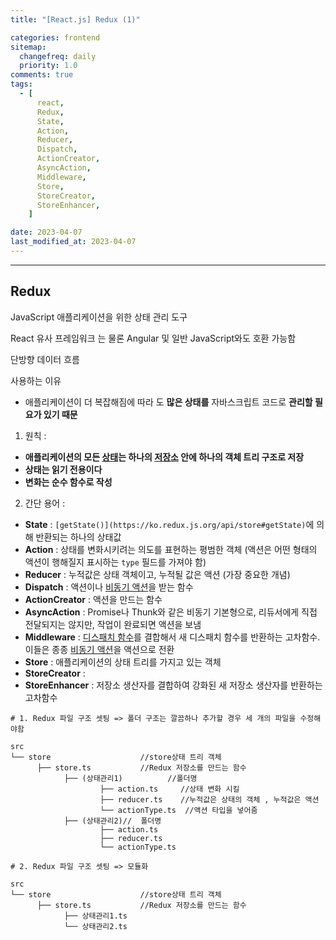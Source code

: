 ```yaml
---
title: "[React.js] Redux (1)"

categories: frontend
sitemap:
  changefreq: daily
  priority: 1.0
comments: true
tags:
  - [
      react,
      Redux,
      State,
      Action,
      Reducer,
      Dispatch,
      ActionCreator,
      AsyncAction,
      Middleware,
      Store,
      StoreCreator,
      StoreEnhancer,
    ]

date: 2023-04-07
last_modified_at: 2023-04-07
---
```


---

## Redux

JavaScript 애플리케이션을 위한 상태 관리 도구

React 유사 프레임워크 는 물론 Angular 및 일반 JavaScript와도 호환 가능함

단방향 데이터 흐름

사용하는 이유

- 애플리케이션이 더 복잡해짐에 따라 도 **많은 상태를** 자바스크립트 코드로 **관리할 필요가 있기 때문**

1. 원칙 :

- **애플리케이션의 모든 [상태](https://ko.redux.js.org/understanding/thinking-in-redux/glossary#%EC%83%81%ED%83%9C)는 하나의 [저장소](https://ko.redux.js.org/understanding/thinking-in-redux/glossary#%EC%A0%80%EC%9E%A5%EC%86%8C) 안에 하나의 객체 트리 구조로 저장**
- **상태는 읽기 전용이다**
- **변화는 순수 함수로 작성**

2. 간단 용어 :

- **State** : `[getState()](https://ko.redux.js.org/api/store#getState)`에 의해 반환되는 하나의 상태값
- **Action** : 상태를 변화시키려는 의도를 표현하는 평범한 객체 (액션은 어떤 형태의 액션이 행해질지 표시하는 `type` 필드를 가져야 함)
- **Reducer** : 누적값은 상태 객체이고, 누적될 값은 액션 (가장 중요한 개념)
- **Dispatch** : 액션이나 [비동기 액션](https://ko.redux.js.org/understanding/thinking-in-redux/glossary#%EB%B9%84%EB%8F%99%EA%B8%B0-%EC%95%A1%EC%85%98)을 받는 함수
- **ActionCreator** : 액션을 만드는 함수
- **AsyncAction** : Promise나 Thunk와 같은 비동기 기본형으로, 리듀서에게 직접 전달되지는 않지만, 작업이 완료되면 액션을 보냄
- **Middleware** : [디스패치 함수](https://ko.redux.js.org/understanding/thinking-in-redux/glossary#%EB%94%94%EC%8A%A4%ED%8C%A8%EC%B9%98-%ED%95%A8%EC%88%98)를 결합해서 새 디스패치 함수를 반환하는 고차함수. 이들은 종종 [비동기 액션](https://ko.redux.js.org/understanding/thinking-in-redux/glossary#%EB%B9%84%EB%8F%99%EA%B8%B0-%EC%95%A1%EC%85%98)을 액션으로 전환
- **Store** : 애플리케이션의 상태 트리를 가지고 있는 객체
- **StoreCreator** :
- **StoreEnhancer** : 저장소 생산자를 결합하여 강화된 새 저장소 생산자를 반환하는 고차함수

```
# 1. Redux 파일 구조 셋팅 => 폴더 구조는 깔끔하나 추가할 경우 세 개의 파일을 수정해야함

src
└── store                    //store상태 트리 객체
      ├── store.ts           //Redux 저장소를 만드는 함수
			├── (상태관리1)          //폴더명
					├── action.ts     //상태 변화 시킬
					├── reducer.ts    //누적값은 상태의 객체 , 누적값은 액션
					└── actionType.ts  //액션 타입을 넣어줌
			├── (상태관리2)//  폴더명
					├── action.ts
					├── reducer.ts
					└── actionType.ts

```

```
# 2. Redux 파일 구조 셋팅 => 모듈화

src
└── store                    //store상태 트리 객체
      ├── store.ts           //Redux 저장소를 만드는 함수
			├── 상태관리1.ts
			└── 상태관리2.ts

```
